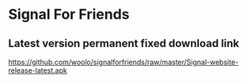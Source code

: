 # Signal For Friends

## Latest version permanent fixed download link
https://github.com/woolo/signalforfriends/raw/master/Signal-website-release-latest.apk